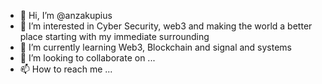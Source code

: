 - 👋 Hi, I’m @anzakupius
- 👀 I’m interested in Cyber Security, web3 and making the world a better place starting with my immediate surrounding
- 🌱 I’m currently learning Web3, Blockchain and signal and systems
- 💞️ I’m looking to collaborate on ...
- 📫 How to reach me ...

<!---
anzakupius/anzakupius is a ✨ special ✨ repository because its `README.md` (this file) appears on your GitHub profile.
You can click the Preview link to take a look at your changes.
--->
